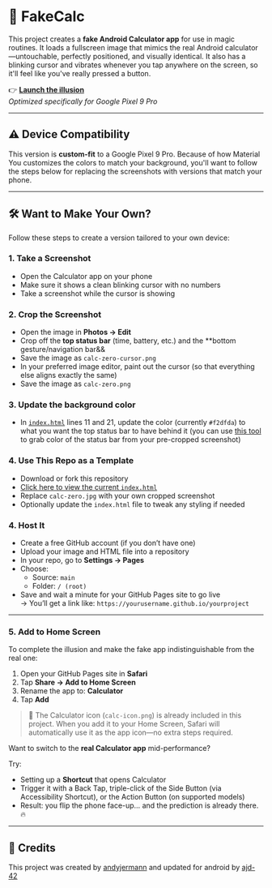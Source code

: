 # 🧮 FakeCalc

This project creates a **fake Android Calculator app** for use in magic routines. It loads a fullscreen image that mimics the real Android calculator—untouchable, perfectly positioned, and visually identical. It also has a blinking cursor and vibrates whenever you tap anywhere on the screen, so it'll feel like you've really pressed a button.

👉 **[Launch the illusion](https://ajd-42.github.io/fakecalc)**  
*Optimized specifically for Google Pixel 9 Pro*

---

## ⚠️ Device Compatibility

This version is **custom-fit** to a Google Pixel 9 Pro.
Because of how Material You customizes the colors to match your background, you'll want to follow the steps below for replacing the screenshots with versions that match your phone.

---

## 🛠️ Want to Make Your Own?

Follow these steps to create a version tailored to your own device:

### 1. Take a Screenshot
- Open the Calculator app on your phone
- Make sure it shows a clean blinking cursor with no numbers
- Take a screenshot while the cursor is showing

### 2. Crop the Screenshot
- Open the image in **Photos → Edit**
- Crop off the **top status bar** (time, battery, etc.) and the **bottom gesture/navigation bar&&
- Save the image as `calc-zero-cursor.png`
- In your preferred image editor, paint out the cursor (so that everything else aligns exactly the same)
- Save the image as `calc-zero.png`

### 3. Update the background color
- In [`index.html`](https://raw.githubusercontent.com/ajd-42/fakecalc/main/index.html) lines 11 and 21, update the color (currently `#f2dfda`) to what you want the top status bar to have behind it (you can use [this tool](https://photoaid.com/en/tools/eyedropper) to grab color of the status bar from your pre-cropped screenshot)

### 4. Use This Repo as a Template
- Download or fork this repository  
- [Click here to view the current `index.html`](https://raw.githubusercontent.com/ajd-42/fakecalc/main/index.html)
- Replace `calc-zero.jpg` with your own cropped screenshot
- Optionally update the `index.html` file to tweak any styling if needed

### 4. Host It
- Create a free GitHub account (if you don’t have one)
- Upload your image and HTML file into a repository
- In your repo, go to **Settings → Pages**
- Choose:
  - Source: `main`
  - Folder: `/ (root)`
- Save and wait a minute for your GitHub Pages site to go live  
  → You’ll get a link like: `https://yourusername.github.io/yourproject`

---

### 5. Add to Home Screen

To complete the illusion and make the fake app indistinguishable from the real one:

1. Open your GitHub Pages site in **Safari**
2. Tap **Share → Add to Home Screen**
3. Rename the app to: **Calculator**
4. Tap **Add**

> 🧠 The Calculator icon (`calc-icon.png`) is already included in this project. When you add it to your Home Screen, Safari will automatically use it as the app icon—no extra steps required.



Want to switch to the **real Calculator app** mid-performance?

Try:
- Setting up a **Shortcut** that opens Calculator
- Trigger it with a Back Tap, triple-click of the Side Button (via Accessibility Shortcut), or the Action Button (on supported models)
- Result: you flip the phone face-up… and the prediction is already there. 🔥

---

## 🙏 Credits

This project was created by [andyjermann](https://github.com/andyjermann) and updated for android by [ajd-42](https://github.com/ajd-42) 
